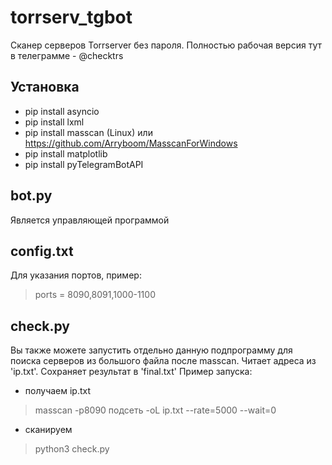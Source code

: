 # torrserv_tgbot

Сканер серверов Torrserver без пароля. Полностью рабочая версия тут в телеграмме - @checktrs

## Установка

+ pip install asyncio
+ pip install lxml
+ pip install masscan (Linux) или https://github.com/Arryboom/MasscanForWindows
+ pip install matplotlib
+ pip install pyTelegramBotAPI

## bot.py

Является управляющей программой

## config.txt

Для указания портов, пример:

> ports = 8090,8091,1000-1100

## check.py

Вы также можете запустить отдельно данную подпрограмму для поиска серверов из большого файла после masscan.
Читает адреса из 'ip.txt'. Сохраняет результат в 'final.txt'
Пример запуска:
+ получаем ip.txt
> masscan -p8090 подсеть -oL ip.txt --rate=5000 --wait=0
+ сканируем
> python3 check.py
